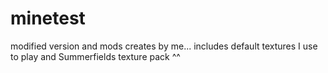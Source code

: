 # minetest
modified version and mods creates by me... includes default textures I use to play and Summerfields texture pack ^^
